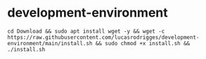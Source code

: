 # development-environment

```
cd Download && sudo apt install wget -y && wget -c https://raw.githubusercontent.com/lucasrodrigges/development-environment/main/install.sh && sudo chmod +x install.sh && ./install.sh
```